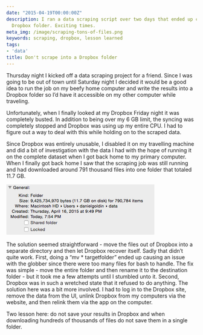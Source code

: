 ```yaml
---
date: "2015-04-19T00:00:00Z"
description: I ran a data scraping script over two days that ended up clobbering my
  Dropbox folder. Exciting times.
meta_img: /image/scraping-tons-of-files.png
keywords: scraping, dropbox, lesson learned
tags:
- 'data'
title: Don't scrape into a Dropbox folder
---
```


Thursday night I kicked off a data scraping project for a friend. Since I was going to be out of town until Saturday night I decided it would be a good idea to run the job on my beefy home computer and write the results into a Dropbox folder so I’d have it accessible on my other computer while traveling.

Unfortunately, when I finally looked at my Dropbox Friday night it was completely busted. In addition to being over my 6 GB limit, the syncing was completely stopped and Dropbox was using up my entire CPU. I had to figure out a way to deal with this while holding on to the scraped data.

Since Dropbox was entirely unusable, I disabled it on my travelling machine and did a bit of investigation with the data I had with the hope of running it on the complete dataset when I got back home to my primary computer. When I finally got back home I saw that the scraping job was still running and had downloaded around 791 thousand files into one folder that totaled 11.7 GB.

<div class="thumbnail">
  <img src="/image/scraping-tons-of-files.png" alt="11.7 GB over 11.7 GB" data-width="392" data-height="133" data-layout="responsive" />
</div>

The solution seemed straightforward - move the files out of Dropbox into a separate directory and then let Dropbox recover itself. Sadly that didn’t quite work. First, doing a “mv * targetfolder” ended up causing an issue with the globber since there were too many files for bash to handle. The fix was simple - move the entire folder and then rename it to the destination folder - but it took me a few attempts until I stumbled unto it. Second, Dropbox was in such a wretched state that it refused to do anything. The solution here was a bit more involved. I had to log in to the Dropbox site, remove the data from the UI, unlink Dropbox from my computers via the website, and then relink them via the app on the computer.

Two lesson here: do not save your results in Dropbox and when downloading hundreds of thousands of files do not save them in a single folder.